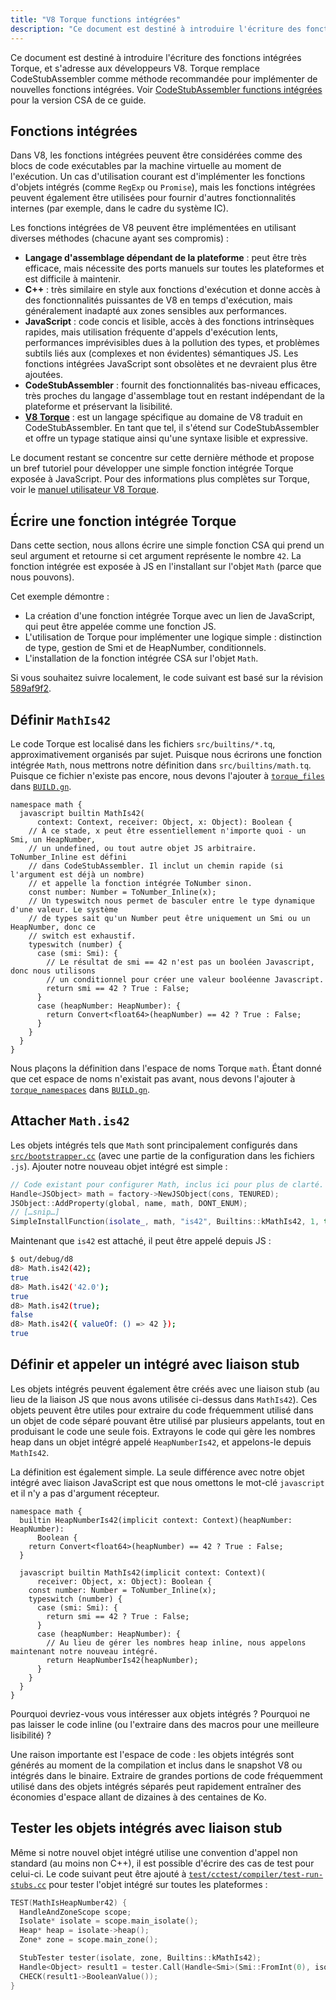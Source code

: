 ```yaml
---
title: "V8 Torque functions intégrées"
description: "Ce document est destiné à introduire l'écriture des fonctions intégrées Torque, et s'adresse aux développeurs V8."
---
```

Ce document est destiné à introduire l'écriture des fonctions intégrées Torque, et s'adresse aux développeurs V8. Torque remplace CodeStubAssembler comme méthode recommandée pour implémenter de nouvelles fonctions intégrées. Voir [CodeStubAssembler functions intégrées](/docs/csa-builtins) pour la version CSA de ce guide.

## Fonctions intégrées

Dans V8, les fonctions intégrées peuvent être considérées comme des blocs de code exécutables par la machine virtuelle au moment de l'exécution. Un cas d'utilisation courant est d'implémenter les fonctions d'objets intégrés (comme `RegExp` ou `Promise`), mais les fonctions intégrées peuvent également être utilisées pour fournir d'autres fonctionnalités internes (par exemple, dans le cadre du système IC).

Les fonctions intégrées de V8 peuvent être implémentées en utilisant diverses méthodes (chacune ayant ses compromis) :

- **Langage d'assemblage dépendant de la plateforme** : peut être très efficace, mais nécessite des ports manuels sur toutes les plateformes et est difficile à maintenir.
- **C++** : très similaire en style aux fonctions d'exécution et donne accès à des fonctionnalités puissantes de V8 en temps d'exécution, mais généralement inadapté aux zones sensibles aux performances.
- **JavaScript** : code concis et lisible, accès à des fonctions intrinsèques rapides, mais utilisation fréquente d'appels d'exécution lents, performances imprévisibles dues à la pollution des types, et problèmes subtils liés aux (complexes et non évidentes) sémantiques JS. Les fonctions intégrées JavaScript sont obsolètes et ne devraient plus être ajoutées.
- **CodeStubAssembler** : fournit des fonctionnalités bas-niveau efficaces, très proches du langage d'assemblage tout en restant indépendant de la plateforme et préservant la lisibilité.
- **[V8 Torque](/docs/torque)** : est un langage spécifique au domaine de V8 traduit en CodeStubAssembler. En tant que tel, il s'étend sur CodeStubAssembler et offre un typage statique ainsi qu'une syntaxe lisible et expressive.

Le document restant se concentre sur cette dernière méthode et propose un bref tutoriel pour développer une simple fonction intégrée Torque exposée à JavaScript. Pour des informations plus complètes sur Torque, voir le [manuel utilisateur V8 Torque](/docs/torque).

## Écrire une fonction intégrée Torque

Dans cette section, nous allons écrire une simple fonction CSA qui prend un seul argument et retourne si cet argument représente le nombre `42`. La fonction intégrée est exposée à JS en l'installant sur l'objet `Math` (parce que nous pouvons).

Cet exemple démontre :

- La création d'une fonction intégrée Torque avec un lien de JavaScript, qui peut être appelée comme une fonction JS.
- L'utilisation de Torque pour implémenter une logique simple : distinction de type, gestion de Smi et de HeapNumber, conditionnels.
- L'installation de la fonction intégrée CSA sur l'objet `Math`.

Si vous souhaitez suivre localement, le code suivant est basé sur la révision [589af9f2](https://chromium.googlesource.com/v8/v8/+/589af9f257166f66774b4fb3008cd09f192c2614).

## Définir `MathIs42`

Le code Torque est localisé dans les fichiers `src/builtins/*.tq`, approximativement organisés par sujet. Puisque nous écrirons une fonction intégrée `Math`, nous mettrons notre définition dans `src/builtins/math.tq`. Puisque ce fichier n'existe pas encore, nous devons l'ajouter à [`torque_files`](https://cs.chromium.org/chromium/src/v8/BUILD.gn?l=914&rcl=589af9f257166f66774b4fb3008cd09f192c2614) dans [`BUILD.gn`](https://cs.chromium.org/chromium/src/v8/BUILD.gn).

```torque
namespace math {
  javascript builtin MathIs42(
      context: Context, receiver: Object, x: Object): Boolean {
    // À ce stade, x peut être essentiellement n'importe quoi - un Smi, un HeapNumber,
    // un undefined, ou tout autre objet JS arbitraire. ToNumber_Inline est défini
    // dans CodeStubAssembler. Il inclut un chemin rapide (si l'argument est déjà un nombre)
    // et appelle la fonction intégrée ToNumber sinon.
    const number: Number = ToNumber_Inline(x);
    // Un typeswitch nous permet de basculer entre le type dynamique d'une valeur. Le système
    // de types sait qu'un Number peut être uniquement un Smi ou un HeapNumber, donc ce
    // switch est exhaustif.
    typeswitch (number) {
      case (smi: Smi): {
        // Le résultat de smi == 42 n'est pas un booléen Javascript, donc nous utilisons
        // un conditionnel pour créer une valeur booléenne Javascript.
        return smi == 42 ? True : False;
      }
      case (heapNumber: HeapNumber): {
        return Convert<float64>(heapNumber) == 42 ? True : False;
      }
    }
  }
}
```

Nous plaçons la définition dans l'espace de noms Torque `math`. Étant donné que cet espace de noms n'existait pas avant, nous devons l'ajouter à [`torque_namespaces`](https://cs.chromium.org/chromium/src/v8/BUILD.gn?l=933&rcl=589af9f257166f66774b4fb3008cd09f192c2614) dans [`BUILD.gn`](https://cs.chromium.org/chromium/src/v8/BUILD.gn).

## Attacher `Math.is42`

Les objets intégrés tels que `Math` sont principalement configurés dans [`src/bootstrapper.cc`](https://cs.chromium.org/chromium/src/v8/src/bootstrapper.cc?q=src/bootstrapper.cc+package:%5Echromium$&l=1) (avec une partie de la configuration dans les fichiers `.js`). Ajouter notre nouveau objet intégré est simple :

```cpp
// Code existant pour configurer Math, inclus ici pour plus de clarté.
Handle<JSObject> math = factory->NewJSObject(cons, TENURED);
JSObject::AddProperty(global, name, math, DONT_ENUM);
// […snip…]
SimpleInstallFunction(isolate_, math, "is42", Builtins::kMathIs42, 1, true);
```

Maintenant que `is42` est attaché, il peut être appelé depuis JS :

```bash
$ out/debug/d8
d8> Math.is42(42);
true
d8> Math.is42('42.0');
true
d8> Math.is42(true);
false
d8> Math.is42({ valueOf: () => 42 });
true
```

## Définir et appeler un intégré avec liaison stub

Les objets intégrés peuvent également être créés avec une liaison stub (au lieu de la liaison JS que nous avons utilisée ci-dessus dans `MathIs42`). Ces objets peuvent être utiles pour extraire du code fréquemment utilisé dans un objet de code séparé pouvant être utilisé par plusieurs appelants, tout en produisant le code une seule fois. Extrayons le code qui gère les nombres heap dans un objet intégré appelé `HeapNumberIs42`, et appelons-le depuis `MathIs42`.

La définition est également simple. La seule différence avec notre objet intégré avec liaison JavaScript est que nous omettons le mot-clé `javascript` et il n'y a pas d'argument récepteur.

```torque
namespace math {
  builtin HeapNumberIs42(implicit context: Context)(heapNumber: HeapNumber):
      Boolean {
    return Convert<float64>(heapNumber) == 42 ? True : False;
  }

  javascript builtin MathIs42(implicit context: Context)(
      receiver: Object, x: Object): Boolean {
    const number: Number = ToNumber_Inline(x);
    typeswitch (number) {
      case (smi: Smi): {
        return smi == 42 ? True : False;
      }
      case (heapNumber: HeapNumber): {
        // Au lieu de gérer les nombres heap inline, nous appelons maintenant notre nouveau intégré.
        return HeapNumberIs42(heapNumber);
      }
    }
  }
}
````

Pourquoi devriez-vous vous intéresser aux objets intégrés ? Pourquoi ne pas laisser le code inline (ou l'extraire dans des macros pour une meilleure lisibilité) ?

Une raison importante est l'espace de code : les objets intégrés sont générés au moment de la compilation et inclus dans le snapshot V8 ou intégrés dans le binaire. Extraire de grandes portions de code fréquemment utilisé dans des objets intégrés séparés peut rapidement entraîner des économies d'espace allant de dizaines à des centaines de Ko.

## Tester les objets intégrés avec liaison stub

Même si notre nouvel objet intégré utilise une convention d'appel non standard (au moins non C++), il est possible d'écrire des cas de test pour celui-ci. Le code suivant peut être ajouté à [`test/cctest/compiler/test-run-stubs.cc`](https://cs.chromium.org/chromium/src/v8/test/cctest/compiler/test-run-stubs.cc) pour tester l'objet intégré sur toutes les plateformes :

```cpp
TEST(MathIsHeapNumber42) {
  HandleAndZoneScope scope;
  Isolate* isolate = scope.main_isolate();
  Heap* heap = isolate->heap();
  Zone* zone = scope.main_zone();

  StubTester tester(isolate, zone, Builtins::kMathIs42);
  Handle<Object> result1 = tester.Call(Handle<Smi>(Smi::FromInt(0), isolate));
  CHECK(result1->BooleanValue());
}
```

